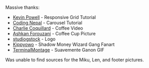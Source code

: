 Massive thanks:
  - [Kevin Powell](https://www.youtube.com/watch?v=sKFW3wek21Q&t=648s) - Responsive Grid Tutorial
  - [Coding Nepal](https://www.youtube.com/watch?v=6QE8dXq9SOE) - Carousel Tutorial
  - [Charlie Coquillard](https://www.youtube.com/watch?v=Nu8kIIL-CDA) - Coffee Video
  - [Ashkan Forouzani](https://unsplash.com/photos/red-mug-and-plate-J3apc5HtxG8) - Coffee Cup Picture
  - [studiogstock](https://www.freepik.com/free-vector/delicious-coffee_4790920.htm) - Logo
  - [Kippyowo](https://www.newgrounds.com/art/view/kippyowo/shadow-wizard-money-gang-pixelart) - Shadow Money Wizard Gang Fanart
  - [TerminalMontage](https://www.youtube.com/watch?v=OiDx6aQ928o) - Suavemente Ganon GIF
    
Was unable to find sources for the Miku, Len, and footer pictures.
